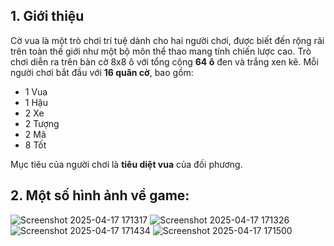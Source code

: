 ## 1. Giới thiệu

Cờ vua là một trò chơi trí tuệ dành cho hai người chơi, được biết đến rộng rãi trên toàn thế giới như một bộ môn thể thao mang tính chiến lược cao. Trò chơi diễn ra trên bàn cờ 8x8 ô với tổng cộng **64 ô** đen và trắng xen kẽ. Mỗi người chơi bắt đầu với **16 quân cờ**, bao gồm:

- 1 Vua
- 1 Hậu
- 2 Xe
- 2 Tượng
- 2 Mã
- 8 Tốt

Mục tiêu của người chơi là **tiêu diệt vua** của đối phương.

## 2. Một số hình ảnh về game:


![Screenshot 2025-04-17 171317](https://github.com/user-attachments/assets/46d853b9-ce8b-4191-baaf-176d635d2c5a)
![Screenshot 2025-04-17 171326](https://github.com/user-attachments/assets/6d017870-15e5-487e-8e3f-e1ca44932c90)
![Screenshot 2025-04-17 171434](https://github.com/user-attachments/assets/e0ac3367-b980-4bfb-85f2-a1250f73e627)
![Screenshot 2025-04-17 171500](https://github.com/user-attachments/assets/04eab6c9-e3bd-4b81-bdbb-4717401e29bd)
